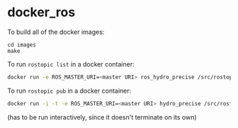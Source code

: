 # docker_ros

To build all of the docker images:
```
cd images
make
```

To run `rostopic list` in a docker container:
```bash
docker run -e ROS_MASTER_URI=<master URI> ros_hydro_precise /src/rostopic list
```

To run `rostopic pub` in a docker container:

```bash
docker run -i -t -e ROS_MASTER_URI=<master URI> hydro_precise /src/rostopic pub foo std_msgs/String hi
```
(has to be run interactively, since it doesn't terminate on its own)